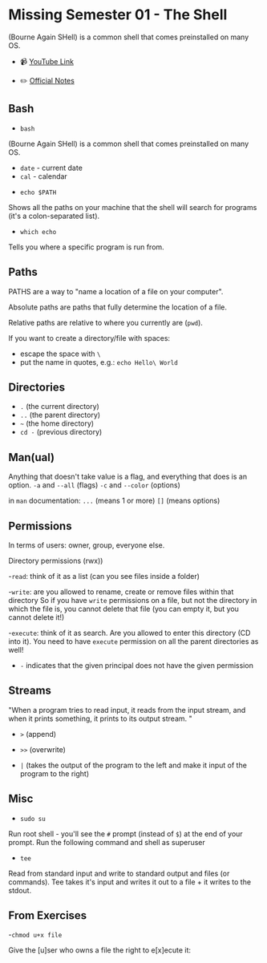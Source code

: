 # Missing Semester 01 - The Shell

(Bourne Again SHell) is a common shell that comes preinstalled on many OS.

- 📹 [YouTube Link](https://www.youtube.com/watch?v=Z56Jmr9Z34Q&list=PLyzOVJj3bHQuloKGG59rS43e29ro7I57J)

- ✏️ [Official Notes](https://missing.csail.mit.edu/2020/course-shell/)

## Bash

- `bash`

(Bourne Again SHell) is a common shell that comes preinstalled on many OS.

- `date` - current date
- `cal` - calendar

* `echo $PATH`

Shows all the paths on your machine that the shell will search for programs (it's a colon-separated list).

- `which echo`

Tells you where a specific program is run from.

## Paths

PATHS are a way to "name a location of a file on your computer".

Absolute paths are paths that fully determine the location of a file.

Relative paths are relative to where you currently are (`pwd`).

If you want to create a directory/file with spaces:

- escape the space with `\`
- put the name in quotes, e.g.: `echo Hello\ World`

## Directories

- `.` (the current directory)
- `..` (the parent directory)
- `~` (the home directory)
- `cd -` (previous directory)

## Man(ual)

Anything that doesn't take value is a flag, and everything that does is an option.
`-a` and `--all` (flags)
`-c` and `--color` (options)

in `man` documentation:
`...` (means 1 or more)
`[]` (means options)

## Permissions

In terms of users: owner, group, everyone else.

Directory permissions (rwx))

-`read`: think of it as a list (can you see files inside a folder)

-`write`: are you allowed to rename, create or remove files within that directory
So if you have `write` permissions on a file, but not the directory in which the file is, you cannot delete that file (you can empty it, but you cannot delete it!)

-`execute`: think of it as search. Are you allowed to enter this directory (CD into it). You need to have `execute` permission on all the parent directories as well!

- `-` indicates that the given principal does not have the given permission

## Streams

"When a program tries to read input, it reads from the input stream, and when it prints something, it prints to its output stream. "

- `>` (append)

- `>>` (overwrite)

- `|` (takes the output of the program to the left and make it input of the program to the right)

## Misc

- `sudo su`

Run root shell - you'll see the `#` prompt (instead of `$`) at the end of your prompt.
Run the following command and shell as superuser

- `tee`

Read from standard input and write to standard output and files (or commands). Tee takes it's input and writes it out to a file + it writes to the stdout.

## From Exercises

-`chmod u+x file`

Give the [u]ser who owns a file the right to e[x]ecute it:
